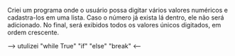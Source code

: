 Criei um programa onde o usuário possa digitar vários valores numéricos e cadastra-los em uma lista. Caso o número já exista lá dentro, ele não será adicionado. No final, será exibidos todos os valores únicos digitados, em ordem crescente. 

--> utulizei "while True" "if" "else" "break" <--
